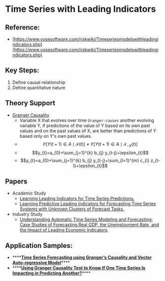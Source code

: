 # Time Series with Leading Indicators

## Reference:

* [https://www.vosesoftware.com/riskwiki/Timeseriesmodelswithleadingindicators.php](https://www.vosesoftware.com/riskwiki/Timeseriesmodelswithleadingindicators.php)

## Key Steps:

1. Define causal relationship
2. Define quantitative nature

## Theory Support

* [Granger Causality](https://en.wikipedia.org/wiki/Granger_causality)
  * Variable X that evolves over time _`Granger-causes`_ another evolving variable Y, if predictions of the value of Y based on its own past values and on the past values of X, are better than predictions of Y based only on Y's own past values.
  * $$\mathbb{P}[Y(t+1) \in A \mid \mathcal{I}(t)] \neq \mathbb{P}\left[Y(t+1) \in A \mid \mathcal{I}_{-X}(t)\right]$$ 
  * $$y_{t}=a_{0}+\sum_{j=1}^{k} b_{j} y_{t-j}+\epsilon_{t}$$ 
  * $$y_{t}=a_{0}+\sum_{j=1}^{k} b_{j} y_{t-j}+\sum_{l=1}^{m} c_{l} z_{t-l}+\epsilon_{t}$$ 

## Papers

* Academic Study
  * [Learning Leading Indicators for Time Series Predictions.](https://arxiv.org/pdf/1507.01978.pdf)
  * [Learning Predictive Leading Indicators for Forecasting Time Series Systems with Unknown Clusters of Forecast Tasks.](http://proceedings.mlr.press/v77/gregorova17a/gregorova17a.pdf)
* Industry Study
  * [Understanding Automatic Time Series Modeling and Forecasting: Case Studies of Forecasting Real GDP, the Unemployment Rate, and the Impact of Leading Economic Indicators](https://isf.forecasters.org/wp-content/uploads/gravity_forms/2-dd30f7ae09136fa695c552259bdb3f99/2019/06/Understanding-Automatic-Time-Series-Modeling-and-Forecasting-06132019.pdf).



## Application Samples:

* \*\*\*\*[**Time Series Forecasting using Granger’s Causality and Vector Auto-regressive Model**](https://towardsdatascience.com/granger-causality-and-vector-auto-regressive-model-for-time-series-forecasting-3226a64889a6)\*\*\*\*
* \*\*\*\*[**Using Granger Causality Test to Know If One Time Series Is Impacting in Predicting Another?**](https://medium.com/swlh/using-granger-causality-test-to-know-if-one-time-series-is-impacting-in-predicting-another-6285b9fd2d1c)\*\*\*\*


